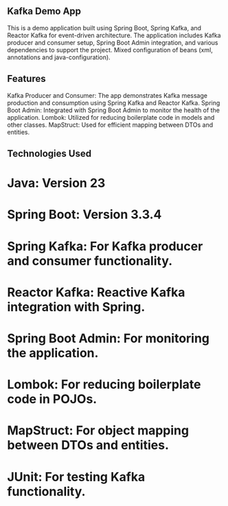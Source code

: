 ## Kafka Demo App
This is a demo application built using Spring Boot, Spring Kafka, and Reactor Kafka for event-driven architecture.
The application includes Kafka producer and consumer setup, Spring Boot Admin integration, and various dependencies to support the project.
Mixed configuration of beans (xml, annotations and java-configuration).

## Features
Kafka Producer and Consumer: The app demonstrates Kafka message production and consumption using Spring Kafka and Reactor Kafka.
Spring Boot Admin: Integrated with Spring Boot Admin to monitor the health of the application.
Lombok: Utilized for reducing boilerplate code in models and other classes.
MapStruct: Used for efficient mapping between DTOs and entities.

## Technologies Used
# Java: Version 23
# Spring Boot: Version 3.3.4
# Spring Kafka: For Kafka producer and consumer functionality.
# Reactor Kafka: Reactive Kafka integration with Spring.
# Spring Boot Admin: For monitoring the application.
# Lombok: For reducing boilerplate code in POJOs.
# MapStruct: For object mapping between DTOs and entities.
# JUnit: For testing Kafka functionality.

